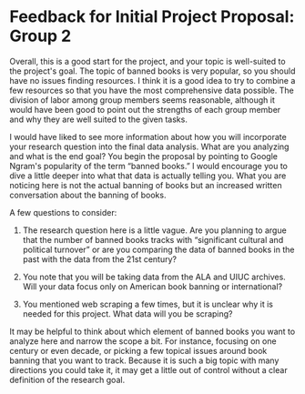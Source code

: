 # Feedback for Initial Project Proposal: Group 2
Overall, this is a good start for the project, and your topic is well-suited to the project's goal. The topic of banned books is very popular, so you should have no issues finding resources. I think it is a good idea to try to combine a few resources so that you have the most comprehensive data possible. The division of labor among group members seems reasonable, although it would have been good to point out the strengths of each group member and why they are well suited to the given tasks. 


I would have liked to see more information about how you will incorporate your research question into the final data analysis. What are you analyzing and what is the end goal? You begin the proposal by pointing to Google Ngram's popularity of the term “banned books.” I would encourage you to dive a little deeper into what that data is actually telling you. What you are noticing here is not the actual banning of books but an increased written conversation about the banning of books.

A few questions to consider: 
1. The research question here is a little vague. Are you planning to argue that the number of banned books tracks with “significant cultural and political turnover” or are you comparing the data of banned books in the past with the data from the 21st century? 

2. You note that you will be taking data from the ALA and UIUC archives. Will your data focus only on American book banning or international? 

3. You mentioned web scraping a few times, but it is unclear why it is needed for this project. What data will you be scraping? 

It may be helpful to think about which element of banned books you want to analyze here and narrow the scope a bit. For instance, focusing on one century or even decade, or picking a few topical issues around book banning that you want to track. Because it is such a big topic with many directions you could take it, it may get a little out of control without a clear definition of the research goal. 

